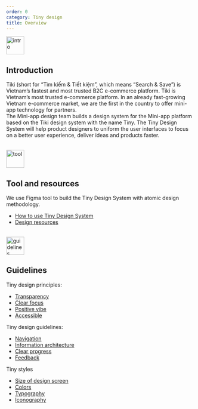 ```yaml
---
order: 0
category: Tiny design
title: Overview
---
```

<img class="img-basic" src="https://salt.tikicdn.com/ts/social/ec/68/28/dd5ecb58d2e344fb98ceb9598c376ce8.png" alt="intro" style="width: 48px" >

## **Introduction**

Tiki (short for “Tìm kiếm & Tiết kiệm”, which means “Search & Save”) is Vietnam’s fastest and most trusted B2C e-commerce platform. Tiki is Vietnam’s most trusted e-commerce platform. In an already fast-growing Vietnam e-commerce market, we are the first in the country to offer mini-app technology for partners. </br>
The Mini-app design team builds a design system for the Mini-app platform based on the Tiki design system with the name Tiny. The Tiny Design System will help product designers to uniform the user interfaces to focus on a better user experience, deliver ideas and products faster.

</br>

<img class="img-basic" src="https://salt.tikicdn.com/ts/social/33/d9/57/c84a51d1456d498f181f9fdeed565a8f.png" alt="tool" style="width: 48px" >

## **Tool and resources**

We use Figma tool to build the Tiny Design System with atomic design methodology.
- [How to use Tiny Design System]()
- [Design resources]()

</br>

<img class="img-basic" src="https://salt.tikicdn.com/ts/social/36/4c/7e/c269800a2d1aae270f123261b49c5112.png" alt="guidelines" style="width: 48px" >

## **Guidelines**

Tiny design principles:
- [Transparency](https://miniapp.tiki.vn/docs/design/principles/transparency-en)
- [Clear focus](https://miniapp.tiki.vn/docs/design/principles/clear-focus-en)
- [Positive vibe](https://miniapp.tiki.vn/docs/design/principles/positive-en)
- [Accessible](https://miniapp.tiki.vn/docs/design/principles/accessible-en)

Tiny design guidelines:
- [Navigation](https://miniapp.tiki.vn/docs/design/guideline/navigation-en)
- [Information architecture]()
- [Clear progress]()
- [Feedback]()

Tiny styles
- [Size of design screen](https://miniapp.tiki.vn/docs/design/styles/frame-en)
- [Colors](https://miniapp.tiki.vn/docs/design/styles/color-en)
- [Typography](https://miniapp.tiki.vn/docs/design/styles/font-en)
- [Iconography](https://miniapp.tiki.vn/docs/design/styles/icon-en)